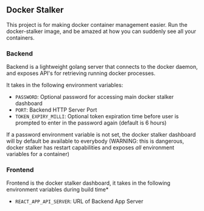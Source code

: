 ## Docker Stalker

This project is for making docker container management easier. Run the docker-stalker image, and be amazed at how you can suddenly see all your containers. 

### Backend

Backend is a lightweight golang server that connects to the docker daemon, and exposes API's for retrieving running docker processes. 

It takes in the following environment variables:
 
* `PASSWORD`: Optional password for accessing main docker stalker dashboard
* `PORT`: Backend HTTP Server Port
* `TOKEN_EXPIRY_MILLI`: Optional token expiration time before user is prompted to enter in the password again (default is 6 hours)

If a password environment variable is not set, the docker stalker dashboard will by default be available to everybody (WARNING: this is dangerous, docker stalker has restart capabilities and exposes *all* environment variables for a container)

### Frontend

Frontend is the docker stalker dashboard, it takes in the following environment variables during build time*

* `REACT_APP_API_SERVER`: URL of Backend App Server